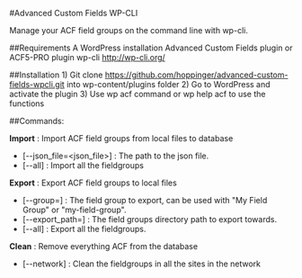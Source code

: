 #Advanced Custom Fields WP-CLI

Manage your ACF field groups on the command line with wp-cli.

##Requirements
    A WordPress installation
    Advanced Custom Fields plugin or ACF5-PRO plugin
    wp-cli http://wp-cli.org/

##Installation
    1) Git clone https://github.com/hoppinger/advanced-custom-fields-wpcli.git into wp-content/plugins folder
    2) Go to WordPress and activate the plugin
    3) Use wp acf command or wp help acf to use the functions

##Commands:

**Import** : Import ACF field groups from local files to database

  * [--json_file=<json_file>]   : The path to the json file.
  * [--all]                     : Import all the fieldgroups


**Export** : Export ACF field groups to local files

  * [--group=<group>]           : The field group to export, can be used with "My Field Group" or "my-field-group".
  * [--export_path=<path>]      : The field groups directory path to export towards.
  * [--all]                     : Export all the fieldgroups.


**Clean** : Remove everything ACF from the database

  * [--network]                 : Clean the fieldgroups in all the sites in the network
